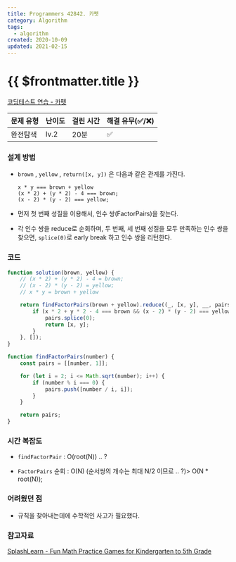 ```yaml
---
title: Programmers 42842. 카펫
category: Algorithm
tags:
  - algorithm
created: 2020-10-09
updated: 2021-02-15
---
```


# {{ $frontmatter.title }}

[코딩테스트 연습 - 카펫](https://programmers.co.kr/learn/courses/30/lessons/42842)

| 문제 유형 | 난이도 | 걸린 시간 | 해결 유무(✅/❌) |
| --------- | ------ | --------- | ---------------- |
| 완전탐색  | lv.2   | 20분      | ✅               |

### **설계 방법**

- `brown` , `yellow` , `return([x, y])` 은 다음과 같은 관계를 가진다.

  ```
  x * y === brown + yellow
  (x * 2) + (y * 2) - 4 === brown;
  (x - 2) * (y - 2) === yellow;
  ```

- 먼저 첫 번째 성질을 이용해서, 인수 쌍(FactorPairs)을 찾는다.

- 각 인수 쌍을 reduce로 순회하며, 두 번째, 세 번째 성질을 모두 만족하는 인수 쌍을 찾으면, `splice(0)`로 early break 하고 인수 쌍을 리턴한다.

### 코드

```javascript
function solution(brown, yellow) {
	// (x * 2) + (y * 2) - 4 = brown;
	// (x - 2) * (y - 2) = yellow;
	// x * y = brown + yellow

	return findFactorPairs(brown + yellow).reduce((_, [x, y], __, pairs) => {
		if (x * 2 + y * 2 - 4 === brown && (x - 2) * (y - 2) === yellow) {
			pairs.splice(0);
			return [x, y];
		}
	}, []);
}

function findFactorPairs(number) {
	const pairs = [[number, 1]];

	for (let i = 2; i <= Math.sqrt(number); i++) {
		if (number % i === 0) {
			pairs.push([number / i, i]);
		}
	}

	return pairs;
}
```

### **시간 복잡도**

- `findFactorPair` : O(root(N)) .. ?

- `FactorPairs` 순회 : O(N) (순서쌍의 개수는 최대 N/2 이므로 .. ?)> O(N \* root(N));

### **어려웠던 점**

- 규칙을 찾아내는데에 수학적인 사고가 필요했다.

### **참고자료**

[SplashLearn - Fun Math Practice Games for Kindergarten to 5th Grade](https://www.splashlearn.com/math-vocabulary/fractions/factor-pairs)
